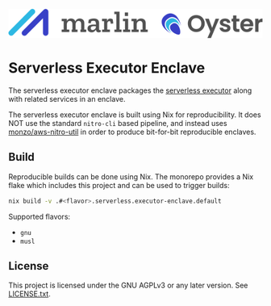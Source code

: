 ![Marlin Oyster Logo](./logo.svg)

# Serverless Executor Enclave

The serverless executor enclave packages the [serverless executor](https://github.com/marlinprotocol/oyster-monorepo/tree/master/serverless/executor) along with related services in an enclave.

The serverless executor enclave is built using Nix for reproducibility. It does NOT use the standard `nitro-cli` based pipeline, and instead uses [monzo/aws-nitro-util](https://github.com/monzo/aws-nitro-util) in order to produce bit-for-bit reproducible enclaves.

## Build

Reproducible builds can be done using Nix. The monorepo provides a Nix flake which includes this project and can be used to trigger builds:

```bash
nix build -v .#<flavor>.serverless.executor-enclave.default
```

Supported flavors:
- `gnu`
- `musl`

## License

This project is licensed under the GNU AGPLv3 or any later version. See [LICENSE.txt](./LICENSE.txt).
